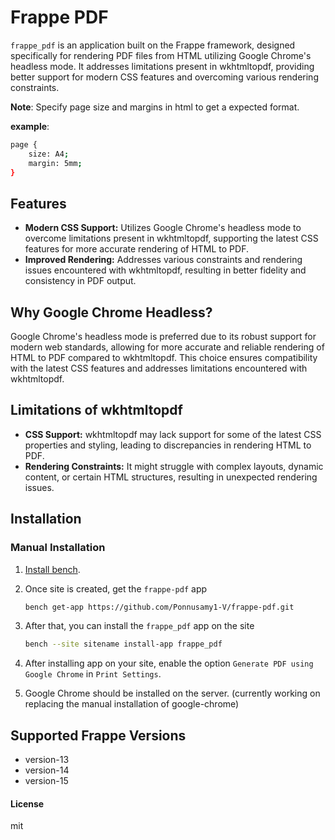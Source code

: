 # Frappe PDF

`frappe_pdf` is an application built on the Frappe framework, designed specifically for rendering PDF files from HTML utilizing Google Chrome's headless mode. It addresses limitations present in wkhtmltopdf, providing better support for modern CSS features and overcoming various rendering constraints.

**Note**: Specify page size and margins in html to get a expected format.

**example**:
```sh
page {
	size: A4;
	margin: 5mm;
}
```

## Features

- **Modern CSS Support:** Utilizes Google Chrome's headless mode to overcome limitations present in wkhtmltopdf, supporting the latest CSS features for more accurate rendering of HTML to PDF.
- **Improved Rendering:** Addresses various constraints and rendering issues encountered with wkhtmltopdf, resulting in better fidelity and consistency in PDF output.

## Why Google Chrome Headless?

Google Chrome's headless mode is preferred due to its robust support for modern web standards, allowing for more accurate and reliable rendering of HTML to PDF compared to wkhtmltopdf. This choice ensures compatibility with the latest CSS features and addresses limitations encountered with wkhtmltopdf.

## Limitations of wkhtmltopdf

- **CSS Support:** wkhtmltopdf may lack support for some of the latest CSS properties and styling, leading to discrepancies in rendering HTML to PDF.
- **Rendering Constraints:** It might struggle with complex layouts, dynamic content, or certain HTML structures, resulting in unexpected rendering issues.

## Installation

### Manual Installation

1. [Install bench](https://frappeframework.com/docs/user/en/installation).
2. Once site is created, get the `frappe-pdf` app

	```sh
	bench get-app https://github.com/Ponnusamy1-V/frappe-pdf.git
	```
3. After that, you can install the `frappe_pdf` app on the site
	```sh
	bench --site sitename install-app frappe_pdf
    ```
4. After installing app on your site, enable the option `Generate PDF using Google Chrome` in `Print Settings`.
5. Google Chrome should be installed on the server. (currently working on replacing the manual installation of google-chrome) 

## Supported Frappe Versions
- version-13
- version-14
- version-15

#### License

mit
